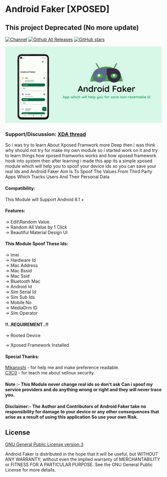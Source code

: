 
# Android Faker [XPOSED]

## This project Deprecated (No more update)


[![Channel](https://img.shields.io/badge/Follow-Telegram-blue.svg?logo=telegram)](https://t.me/androidfakerofficial)
[![Github All Releases](https://img.shields.io/github/downloads/Xposed-Modules-Repo/com.android1500.androidfaker/total.svg)]()   [![GitHub stars](https://img.shields.io/github/stars/Xposed-Modules-Repo/com.android1500.androidfaker)](https://github.com/Xposed-Modules-Repo/com.android1500.androidfaker/stargazers) 


![](https://github.com/Android1500/AndroidFaker/blob/main/banner.png) 

### Support/Discussion: [XDA thread](https://forum.xda-developers.com/t/app-xposed-5-0-11-x-android-faker-a-module-for-spoof-your-device.4284233/)

So i was try to learn About Xposed Framwork more Deep then i was think why should not try for make my own module so i started work on it and try to learn things how xposed framworks works and how xposed framework hook into system then after learning i made this app its a simple xposed module which will help you to spoof your device ids so you can save your real ids and Android Faker Aim Is To Spoof The Values From Third Party Apps Which Tracks Users And Their Personal Data



#### Compatibility:

This Module will Support Android 8.1 +  

#### Features:

-> Edit\Random Value. <br />
-> Random All Value by 1 Click <br />
-> Beautiful Material Design UI  <br /> 

#### This Module Spoof These Ids: 

-> Imei <br />
-> Hardware Id<br />
-> Mac Address <br />
-> Mac Bssid <br />
-> Mac Ssid <br />
-> Bluetooth Mac<br />
-> Android Id <br />
-> Sim Serial Id <br />
-> Sim Sub Ids <br />
-> Mobile No  <br />
-> MediaDrm ID  <br />
-> Sim Operator  <br />

#### !!..REQUIREMENT..!!

-> Rooted Device <br />

-> Xposed Framework Installed<br />


#### Special Thanks:


[Mikanoshi](https://github.com/Mikanoshi) - for help me and make preference readable. <br />
[C3C0](https://github.com/C3C0) - for teach me about selinux security. <br />

#### Note :-  This Module never change real ids so don't ask Can i spoof my service providers and do anything wrong or right and they will never trace you. 

#### Disclaimer:- The Author and Contributors of Android Faker take no responsibility for damage to your device or any other consequences that arise as a result of using this application So use your own Risk.

## License
[GNU General Public License version 3](https://www.gnu.org/licenses/gpl-3.0.txt)

Android Faker is distributed in the hope that it will be useful, but WITHOUT ANY WARRANTY; without even the implied warranty of MERCHANTABILITY or FITNESS FOR A PARTICULAR PURPOSE. See the GNU General Public License for more details.
